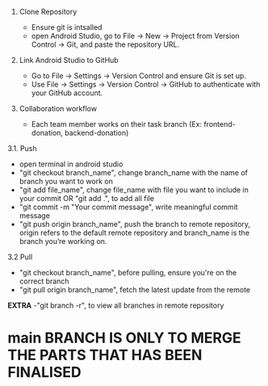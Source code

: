 1. Clone Repository
   - Ensure git is intsalled
   - open Android Studio, go to File → New → Project from Version Control → Git, and paste the repository URL.

2. Link Android Studio to GitHub
   - Go to File → Settings → Version Control and ensure Git is set up.
   - Use File → Settings → Version Control → GitHub to authenticate with your GitHub account.

3. Collaboration workflow
   - Each team member works on their task branch (Ex: frontend-donation, backend-donation)

3.1. Push
   - open terminal in android studio
   - "git checkout branch_name", change branch_name with the name of branch you want to work on
   - "git add file_name", change file_name with file you want to include in your commit OR "git add .", to add all file
   - "git commit -m "Your commit message", write meaningful commit message
   - "git push origin branch_name", push the branch to remote repository, origin refers to the default remote repository and branch_name is the branch you’re working on.

3.2 Pull
   - "git checkout branch_name", before pulling, ensure you're on the correct branch
   - "git pull origin branch_name", fetch the latest update from the remote 

**EXTRA**
-"git branch -r", to view all branches in remote repository

# main BRANCH IS ONLY TO MERGE THE PARTS THAT HAS BEEN FINALISED
